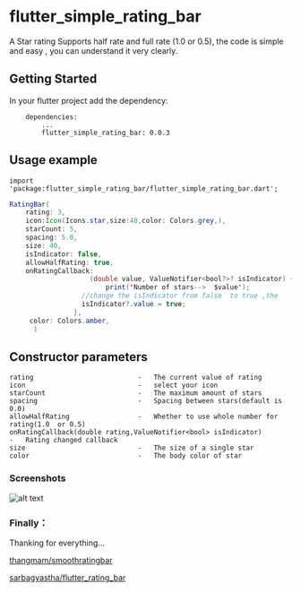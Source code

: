 # flutter_simple_rating_bar
A Star rating Supports half rate and full rate (1.0 or 0.5),
the code is simple and easy , you can understand it very clearly.

## Getting Started

In your flutter project add the dependency:
```
    dependencies:
        ...
        flutter_simple_rating_bar: 0.0.3
```

## Usage example
``` 
import 'package:flutter_simple_rating_bar/flutter_simple_rating_bar.dart';

``` 

```java 
RatingBar(
    rating: 3,
    icon:Icon(Icons.star,size:40,color: Colors.grey,),
    starCount: 5,
    spacing: 5.0,
    size: 40,
    isIndicator: false,
    allowHalfRating: true,
    onRatingCallback:
                    (double value, ValueNotifier<bool?>? isIndicator) {
                        print('Number of stars-->  $value');
                  //change the isIndicator from false  to true ,the       RatingBar cannot support touch event;
                  isIndicator?.value = true;
                },
     color: Colors.amber,
      )
```

## Constructor parameters
``` 
rating                          -   The current value of rating
icon                            -   select your icon  
starCount                       -   The maximum amount of stars
spacing                         -   Spacing between stars(default is 0.0)
allowHalfRating                 -   Whether to use whole number for rating(1.0  or 0.5)
onRatingCallback(double rating,ValueNotifier<bool> isIndicator) 
-   Rating changed callback
size                            -   The size of a single star
color                           -   The body color of star
```

### Screenshots
![alt text](https://github.com/docwei2050/flutter_simple_rating_bar/blob/master/screenshot/screen.png "support touch")

### Finally：
Thanking for everything... 

[thangmam/smoothratingbar](https://github.com/thangmam/smoothratingbar)

[sarbagyastha/flutter_rating_bar](https://github.com/sarbagyastha/flutter_rating_bar)